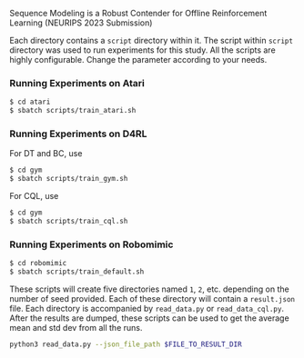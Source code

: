 Sequence Modeling is a Robust Contender for Offline Reinforcement Learning
(NEURIPS 2023 Submission)

Each directory contains a `script` directory within it. The script within `script` directory was used to run experiments for this study. All the scripts are highly configurable. Change the parameter according to your needs.

### Running Experiments on Atari
```bash
$ cd atari
$ sbatch scripts/train_atari.sh
```

### Running Experiments on D4RL
For DT and BC, use
```bash
$ cd gym
$ sbatch scripts/train_gym.sh
```

For CQL, use
```bash
$ cd gym
$ sbatch scripts/train_cql.sh
```

### Running Experiments on Robomimic
```bash
$ cd robomimic
$ sbatch scripts/train_default.sh
```
These scripts will create five directories named `1`, `2`, etc. depending on the number of seed provided. Each of these directory will contain a `result.json` file. Each directory is accompanied by `read_data.py` or `read_data_cql.py`. After the results are dumped, these scripts can be used to get the average mean and std dev from all the runs.

```bash
python3 read_data.py --json_file_path $FILE_TO_RESULT_DIR
```
